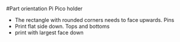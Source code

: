 #Part orientation
Pi Pico holder
  - The rectangle with rounded corners needs to face upwards.
Pins
  - Print flat side down.
Tops and bottoms
  - print with largest face down
